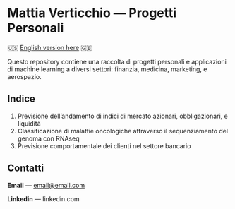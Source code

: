 # Mattia Verticchio — Progetti Personali

🇺🇸 [English version here](https://github.com/MattiaVerticchio) 🇬🇧

Questo repository contiene una raccolta di progetti personali e applicazioni di machine learning a diversi settori: finanzia, medicina, marketing, e aerospazio.

## Indice
1. Previsione dell’andamento di indici di mercato azionari, obbligazionari, e liquidità
1. Classificazione di malattie oncologiche attraverso il sequenziamento del genoma con RNAseq
1. Previsione comportamentale dei clienti nel settore bancario

## Contatti
**Email** — email@email.com

**Linkedin** — linkedin.com
